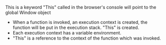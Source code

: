 This is a keyword
"This" called in the browser's console will point to the global Window object
* When a function is invoked, an execution context is created, the function will be put in the execution stack. "This" is created.
* Each execution context has a variable environment.
* "This" is a reference to the context of the function which was invoked.
  